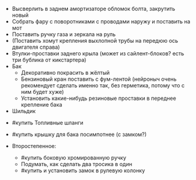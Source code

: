 * Высверлить в заднем амортизаторе обломок болта, закрутить новый
* Собрать фару с поворотниками с проводами наружу и поставить на мот
* Поставить ручку газа и зеркала на руль
* (Поставить хомут крепления выхлопной трубы на передюю ось двигателя справа)
* Втулки-проставки заднего крыла (может из сайлент-блоков? есть три бублика от кикстартера)
* Бак
	* Декоративно покрасить в жёлтый
	* Бензиновый кран поставить с фум-лентой (нейроныч очень рекомендует сделать именно так, без герметика, потому что с ним будет хуже)
	* Установить какие-нибудь резиновые проставки в переднее крепление бака
* Шильдик

- #купить Топливные шланги
- #купить крышку для бака посимпотнее (с замком?)

- Второстепенное:
    - #купить боковую хромированную ручку
    - Подумать, как сделать два тросика в один
    - #купить и установить замок в рулевую колонку
